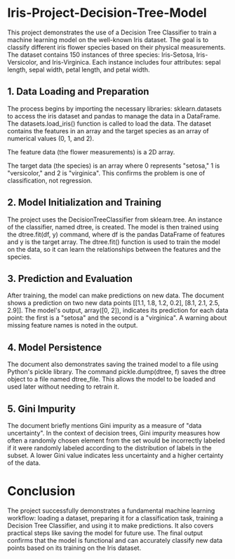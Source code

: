 # Iris-Project-Decision-Tree-Model

This project demonstrates the use of a Decision Tree Classifier to train a machine learning model on the well-known Iris dataset. The goal is to classify different iris flower species based on their physical measurements. The dataset contains 150 instances of three species: Iris-Setosa, Iris-Versicolor, and Iris-Virginica. Each instance includes four attributes: sepal length, sepal width, petal length, and petal width.

## 1. Data Loading and Preparation
The process begins by importing the necessary libraries: 
sklearn.datasets to access the iris dataset and pandas to manage the data in a DataFrame. The datasets.load_iris() function is called to load the data. The dataset contains the features in an array and the target species as an array of numerical values (0, 1, and 2).

The feature data (the flower measurements) is a 2D array.

The target data (the species) is an array where 0 represents "setosa," 1 is "versicolor," and 2 is "virginica". This confirms the problem is one of classification, not regression.

## 2. Model Initialization and Training
The project uses the DecisionTreeClassifier from sklearn.tree. An instance of the classifier, named dtree, is created. The model is then trained using the dtree.fit(df, y) command, where df is the pandas DataFrame of features and y is the target array. The dtree.fit() function is used to train the model on the data, so it can learn the relationships between the features and the species.

## 3. Prediction and Evaluation
After training, the model can make predictions on new data. The document shows a prediction on two new data points [[1.1, 1.8, 1.2, 0.2], [8.1, 2.1, 2.5, 2.9]]. The model's output, array([0, 2]), indicates its prediction for each data point: the first is a "setosa" and the second is a "virginica". A warning about missing feature names is noted in the output.

## 4. Model Persistence
The document also demonstrates saving the trained model to a file using Python's pickle library. The command pickle.dump(dtree, f) saves the dtree object to a file named dtree_file. This allows the model to be loaded and used later without needing to retrain it.

## 5. Gini Impurity
The document briefly mentions Gini impurity as a measure of "data uncertainty". In the context of decision trees, Gini impurity measures how often a randomly chosen element from the set would be incorrectly labeled if it were randomly labeled according to the distribution of labels in the subset. A lower Gini value indicates less uncertainty and a higher certainty of the data.

# Conclusion
The project successfully demonstrates a fundamental machine learning workflow: loading a dataset, preparing it for a classification task, training a Decision Tree Classifier, and using it to make predictions. It also covers practical steps like saving the model for future use. The final output confirms that the model is functional and can accurately classify new data points based on its training on the Iris dataset.
